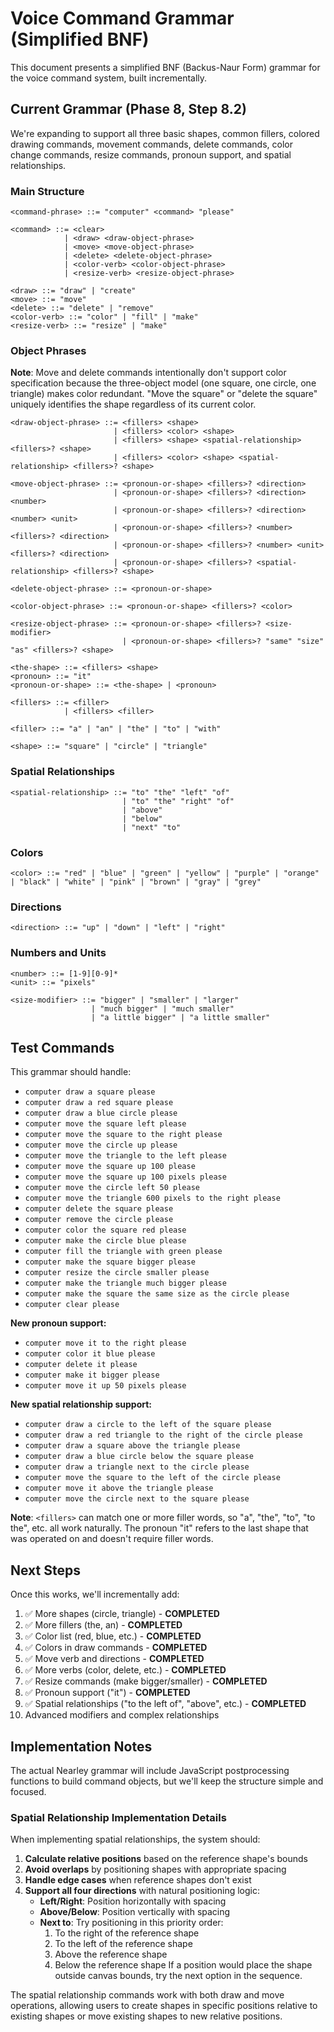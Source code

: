 # Voice Command Grammar (Simplified BNF)

This document presents a simplified BNF (Backus-Naur Form) grammar for the voice command system, built incrementally.

## Current Grammar (Phase 8, Step 8.2)

We're expanding to support all three basic shapes, common fillers, colored drawing commands, movement commands, delete commands, color change commands, resize commands, pronoun support, and spatial relationships.

### Main Structure
```bnf
<command-phrase> ::= "computer" <command> "please"

<command> ::= <clear>
            | <draw> <draw-object-phrase>
            | <move> <move-object-phrase>
            | <delete> <delete-object-phrase>
            | <color-verb> <color-object-phrase>
            | <resize-verb> <resize-object-phrase>

<draw> ::= "draw" | "create"
<move> ::= "move"
<delete> ::= "delete" | "remove"
<color-verb> ::= "color" | "fill" | "make"
<resize-verb> ::= "resize" | "make"
```

### Object Phrases

**Note**: Move and delete commands intentionally don't support color specification because the three-object model (one square, one circle, one triangle) makes color redundant. "Move the square" or "delete the square" uniquely identifies the shape regardless of its current color.

```bnf
<draw-object-phrase> ::= <fillers> <shape>
                       | <fillers> <color> <shape>
                       | <fillers> <shape> <spatial-relationship> <fillers>? <shape>
                       | <fillers> <color> <shape> <spatial-relationship> <fillers>? <shape>

<move-object-phrase> ::= <pronoun-or-shape> <fillers>? <direction>
                       | <pronoun-or-shape> <fillers>? <direction> <number>
                       | <pronoun-or-shape> <fillers>? <direction> <number> <unit>
                       | <pronoun-or-shape> <fillers>? <number> <fillers>? <direction>
                       | <pronoun-or-shape> <fillers>? <number> <unit> <fillers>? <direction>
                       | <pronoun-or-shape> <fillers>? <spatial-relationship> <fillers>? <shape>

<delete-object-phrase> ::= <pronoun-or-shape>

<color-object-phrase> ::= <pronoun-or-shape> <fillers>? <color>

<resize-object-phrase> ::= <pronoun-or-shape> <fillers>? <size-modifier>
                         | <pronoun-or-shape> <fillers>? "same" "size" "as" <fillers>? <shape>

<the-shape> ::= <fillers> <shape>
<pronoun> ::= "it"
<pronoun-or-shape> ::= <the-shape> | <pronoun>

<fillers> ::= <filler>
            | <fillers> <filler>

<filler> ::= "a" | "an" | "the" | "to" | "with"

<shape> ::= "square" | "circle" | "triangle"
```

### Spatial Relationships
```bnf
<spatial-relationship> ::= "to" "the" "left" "of"
                         | "to" "the" "right" "of"
                         | "above"
                         | "below"
                         | "next" "to"
```

### Colors
```bnf
<color> ::= "red" | "blue" | "green" | "yellow" | "purple" | "orange" | "black" | "white" | "pink" | "brown" | "gray" | "grey"
```

### Directions
```bnf
<direction> ::= "up" | "down" | "left" | "right"
```

### Numbers and Units
```bnf
<number> ::= [1-9][0-9]*
<unit> ::= "pixels"

<size-modifier> ::= "bigger" | "smaller" | "larger"
                  | "much bigger" | "much smaller"
                  | "a little bigger" | "a little smaller"
```

## Test Commands

This grammar should handle:
- `computer draw a square please`
- `computer draw a red square please`
- `computer draw a blue circle please`
- `computer move the square left please`
- `computer move the square to the right please`
- `computer move the circle up please`
- `computer move the triangle to the left please`
- `computer move the square up 100 please`
- `computer move the square up 100 pixels please`
- `computer move the circle left 50 please`
- `computer move the triangle 600 pixels to the right please`
- `computer delete the square please`
- `computer remove the circle please`
- `computer color the square red please`
- `computer make the circle blue please`
- `computer fill the triangle with green please`
- `computer make the square bigger please`
- `computer resize the circle smaller please`
- `computer make the triangle much bigger please`
- `computer make the square the same size as the circle please`
- `computer clear please`

**New pronoun support:**
- `computer move it to the right please`
- `computer color it blue please`
- `computer delete it please`
- `computer make it bigger please`
- `computer move it up 50 pixels please`

**New spatial relationship support:**
- `computer draw a circle to the left of the square please`
- `computer draw a red triangle to the right of the circle please`
- `computer draw a square above the triangle please`
- `computer draw a blue circle below the square please`
- `computer draw a triangle next to the circle please`
- `computer move the square to the left of the circle please`
- `computer move it above the triangle please`
- `computer move the circle next to the square please`

**Note**: `<fillers>` can match one or more filler words, so "a", "the", "to", "to the", etc. all work naturally. The pronoun "it" refers to the last shape that was operated on and doesn't require filler words.

## Next Steps

Once this works, we'll incrementally add:
1. ✅ More shapes (circle, triangle) - **COMPLETED**
2. ✅ More fillers (the, an) - **COMPLETED**
3. ✅ Color list (red, blue, etc.) - **COMPLETED**
4. ✅ Colors in draw commands - **COMPLETED**
5. ✅ Move verb and directions - **COMPLETED**
6. ✅ More verbs (color, delete, etc.) - **COMPLETED**
7. ✅ Resize commands (make bigger/smaller) - **COMPLETED**
8. ✅ Pronoun support ("it") - **COMPLETED**
9. ✅ Spatial relationships ("to the left of", "above", etc.) - **COMPLETED**
10. Advanced modifiers and complex relationships

## Implementation Notes

The actual Nearley grammar will include JavaScript postprocessing functions to build command objects, but we'll keep the structure simple and focused.

### Spatial Relationship Implementation Details

When implementing spatial relationships, the system should:

1. **Calculate relative positions** based on the reference shape's bounds
2. **Avoid overlaps** by positioning shapes with appropriate spacing
3. **Handle edge cases** when reference shapes don't exist
4. **Support all four directions** with natural positioning logic:
   - **Left/Right**: Position horizontally with spacing
   - **Above/Below**: Position vertically with spacing  
   - **Next to**: Try positioning in this priority order:
     1. To the right of the reference shape
     2. To the left of the reference shape  
     3. Above the reference shape
     4. Below the reference shape
     If a position would place the shape outside canvas bounds, try the next option in the sequence.

The spatial relationship commands work with both draw and move operations, allowing users to create shapes in specific positions relative to existing shapes or move existing shapes to new relative positions.